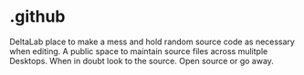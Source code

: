 # .github
DeltaLab place to make a mess and hold random source code as necessary when editing. A public space to maintain source files across mulitple Desktops.
When in doubt look to the source. Open source or go away.
